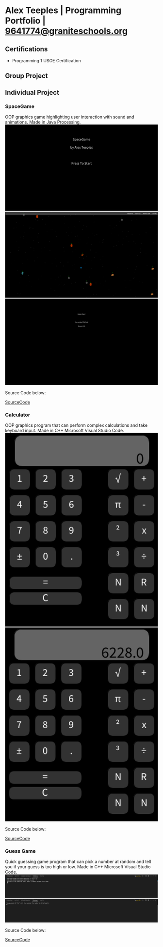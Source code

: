 # Alex Teeples | Programming Portfolio | 9641774@graniteschools.org

## Certifications
* Programming 1 USOE Certification


## Group Project

## Individual Project

### SpaceGame
OOP graphics game highlighting user interaction with sound and animations. Made in Java Processing.
![Spacegame Menu](https://github.com/alexteepyo/programmingportfolio/blob/main/images/Sg1%20Start.png?raw=true)
![Spacegame Gameplay](https://github.com/alexteepyo/programmingportfolio/blob/main/images/Sg1%20GamePlay.png?raw=true)
![Spacegame Gameover](https://github.com/alexteepyo/programmingportfolio/blob/main/images/Sg1%20GameOver.png?raw=true)


Source Code below:

[SourceCode](https://github.com/alexteepyo/programmingportfolio/raw/main/src/SpaceGame%205.zip)

### Calculator
OOP graphics program that can perform complex calculations and take keyboard input. Made in C++ Microsoft Visual Studio Code.
![Calc Blank](https://github.com/alexteepyo/programmingportfolio/blob/main/images/Calc%20Blank.png?raw=true)
![Calc Numbers](https://github.com/alexteepyo/programmingportfolio/blob/main/images/Calc%20Numbers.png?raw=true)


Source Code below:

[SourceCode](https://github.com/alexteepyo/programmingportfolio/blob/main/src/Calcu.zip)


### Guess Game
Quick guessing game program that can pick a number at random and tell you if your guess is too high or low. Made in C++ Microsoft Visual Studio Code.
![Guess Intro](https://github.com/alexteepyo/programmingportfolio/blob/main/images/IntroGuess.png?raw=true)
![Guess Win](https://github.com/alexteepyo/programmingportfolio/blob/main/images/WinningGuess.png?raw=true)


Source Code below:

[SourceCode](https://github.com/alexteepyo/programmingportfolio/raw/main/src/GuessGame.zip)
